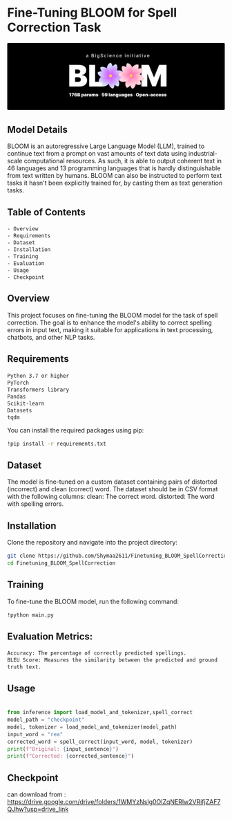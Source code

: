 # Fine-Tuning BLOOM for Spell Correction Task

![Model](media/model.png)

## Model Details
BLOOM is an autoregressive Large Language Model (LLM), trained to continue text from a prompt on vast amounts of text data using industrial-scale computational resources. As such, it is able to output coherent text in 46 languages and 13 programming languages that is hardly distinguishable from text written by humans. BLOOM can also be instructed to perform text tasks it hasn't been explicitly trained for, by casting them as text generation tasks.

## Table of Contents
    - Overview 
    - Requirements
    - Dataset
    - Installation
    - Training
    - Evaluation
    - Usage
    - Checkpoint

## Overview

This project focuses on fine-tuning the BLOOM model for the task of spell correction. The goal 
is to enhance the model's ability to correct spelling errors in input text, making it suitable for applications in text processing, chatbots, and other NLP tasks.
 

## Requirements

    Python 3.7 or higher
    PyTorch
    Transformers library
    Pandas
    Scikit-learn
    Datasets
    tqdm
You can install the required packages using pip:
``` bash
!pip install -r requirements.txt
```

## Dataset

The model is fine-tuned on a custom dataset containing pairs of distorted (incorrect) and clean (correct) word. The dataset should be in CSV format with the following columns:
    clean: The correct word.
    distorted: The word with spelling errors.

## Installation

Clone the repository and navigate into the project directory:
```bash
git clone https://github.com/Shymaa2611/Finetuning_BLOOM_SpellCorrection.git
cd Finetuning_BLOOM_SpellCorrection 
```

## Training

To fine-tune the BLOOM model, run the following command:
``` bash 
!python main.py

```

## Evaluation Metrics:

    Accuracy: The percentage of correctly predicted spellings.
    BLEU Score: Measures the similarity between the predicted and ground truth text.

## Usage

``` python

from inference import load_model_and_tokenizer,spell_correct
model_path = "checkpoint"
model, tokenizer = load_model_and_tokenizer(model_path)
input_word = "rea"
corrected_word = spell_correct(input_word, model, tokenizer)
print(f"Original: {input_sentence}")
print(f"Corrected: {corrected_sentence}")

```


## Checkpoint
can download from : https://drive.google.com/drive/folders/1WMYzNsIg0OIZqNERlw2VRifjZAF7QJhw?usp=drive_link